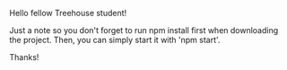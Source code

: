 Hello fellow Treehouse student!

Just a note so you don't forget to run npm install first when downloading the project.
Then, you can simply start it with 'npm start'.

Thanks!